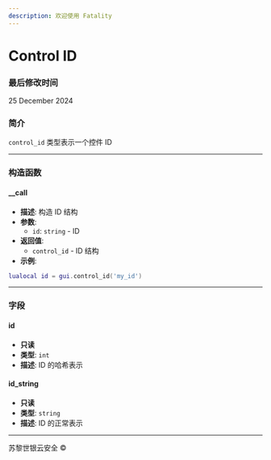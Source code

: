 ```yaml
---
description: 欢迎使用 Fatality
---
```


# Control ID

### 最后修改时间

25 December 2024

### 简介

`control_id` 类型表示一个控件 ID

***

### 构造函数

#### \_\_call

* **描述**: 构造 ID 结构
* **参数**:
  * `id`: `string` - ID
* **返回值**:
  * `control_id` - ID 结构
* **示例**:

```lua
lualocal id = gui.control_id('my_id')
```

***

### 字段

#### id

* **只读**
* **类型**: `int`
* **描述**: ID 的哈希表示

#### id\_string

* **只读**
* **类型**: `string`
* **描述**: ID 的正常表示

***

苏黎世银云安全 ©
